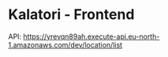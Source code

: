 # Kalatori - Frontend

API: https://yrevqn89ah.execute-api.eu-north-1.amazonaws.com/dev/location/list
